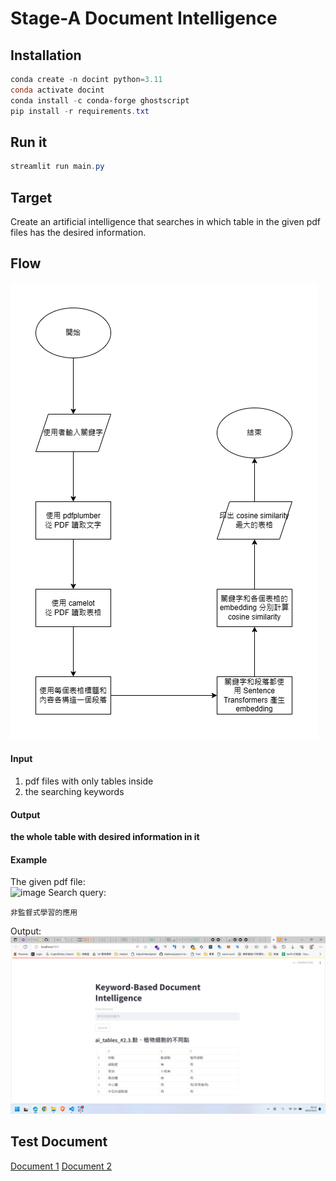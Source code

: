 # Stage-A Document Intelligence

## Installation

```powershell
conda create -n docint python=3.11
conda activate docint
conda install -c conda-forge ghostscript
pip install -r requirements.txt
```

## Run it
```powershell
streamlit run main.py
```

## Target

Create an artificial intelligence that searches in which table in the given pdf files has the desired information.  

## Flow
![image](BDS_hw3a.png)

#### Input

1. pdf files with only tables inside
2. the searching keywords

#### Output

**the whole table with desired information in it**

#### Example

The given pdf file:  
![image](https://github.com/Stage-A/Document-Intelligence/blob/main/images/example1.png)
Search query:  

```commandline
非監督式學習的應用
```

Output:
![image](./screenshot.png)

## Test Document

[Document 1](https://docs.google.com/document/d/1Di5oVYhUF6p-zj2y0DEBBeTvhC91KhX8/edit?usp=sharing&ouid=107784913306655694785&rtpof=true&sd=true)
[Document 2](https://docs.google.com/document/d/1HiZrgIyvwY8Fi4eLS0QGUkkycngtD6XJ/edit?usp=sharing&ouid=107784913306655694785&rtpof=true&sd=true)

